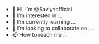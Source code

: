 - 👋 Hi, I’m @Saviyaofficial
- 👀 I’m interested in ...
- 🌱 I’m currently learning ...
- 💞 I’m looking to collaborate on ...
- 📫 How to reach me ...

<!---
Saviyaofficial/Saviyaofficial is a ✨ special ✨ repository because its README.md (this file) appears on your GitHub profile.
You can click the Preview link to take a look at your changes.
--->
